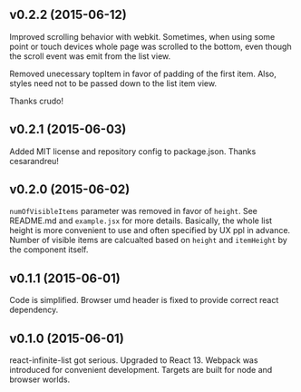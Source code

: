 ## v0.2.2 (2015-06-12)

Improved scrolling behavior with webkit. Sometimes, when using some point or touch devices
whole page was scrolled to the bottom, even though the scroll event was emit from the list
view.

Removed unecessary topItem in favor of padding of the first item. Also, styles need not to
be passed down to the list item view.

Thanks crudo!

## v0.2.1 (2015-06-03)

Added MIT license and repository config to package.json. Thanks cesarandreu!

## v0.2.0 (2015-06-02)

`numOfVisibleItems` parameter was removed in favor of `height`. See README.md and `example.jsx`
for more details. Basically, the whole list height is more convenient to use and often specified
by UX ppl in advance. Number of visible items are calcualted based on `height` and `itemHeight`
by the component itself.

## v0.1.1 (2015-06-01)

Code is simplified. Browser umd header is fixed to provide correct react dependency.

## v0.1.0 (2015-06-01)

react-infinite-list got serious. Upgraded to React 13. Webpack was introduced for convenient
development. Targets are built for node and browser worlds.
